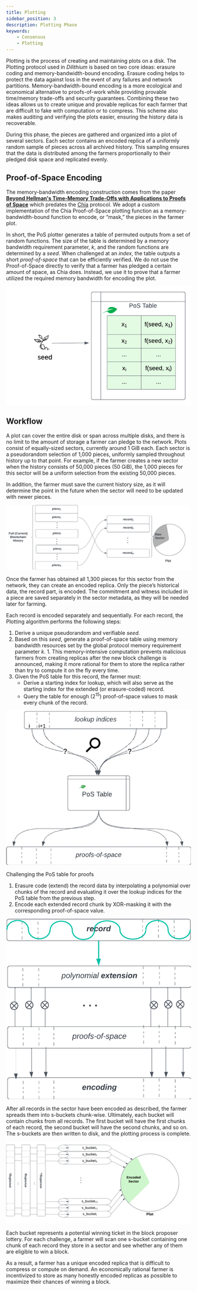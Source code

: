 ```yaml
---
title: Plotting
sidebar_position: 3
description: Plotting Phase
keywords:
    - Consensus
    - Plotting
---
```

Plotting is the process of creating and maintaining plots on a disk.
The Plotting protocol used in *Dilithium* is based on two core ideas: erasure coding and memory-bandwidth-bound encoding. Erasure coding helps to protect the data against loss in the event of any failures and network partitions. Memory-bandwidth-bound encoding is a more ecological and economical alternative to proofs-of-work while providing provable time/memory trade-offs and security guarantees. Combining these two ideas allows us to create unique and provable replicas for each farmer that are difficult to fake with computation or to compress. This scheme also makes auditing and verifying the plots easier, ensuring the history data is recoverable.

During this phase, the pieces are gathered and organized into a plot of several sectors. Each sector contains an encoded replica of a uniformly random sample of pieces across all archived history. This sampling ensures that the data is distributed among the farmers proportionally to their pledged disk space and replicated evenly.

## Proof-of-Space Encoding

The memory-bandwidth encoding construction comes from the paper **[Beyond Hellman's Time-Memory Trade-Offs with Applications to Proofs of Space](https://www.semanticscholar.org/paper/Beyond-Hellman's-Time-Memory-Trade-Offs-with-to-of-Abusalah-Alwen/39e70d67eeb5ce140171f6d0629daec3b54d74f3)** which predates the [Chia](https://www.chia.net/) protocol. We adopt a custom implementation of the Chia Proof-of-Space plotting function as a memory-bandwidth-bound function to encode, or “mask,” the pieces in the farmer plot.

In short, the PoS plotter generates a table of permuted outputs from a set of random functions. The size of the table is determined by a memory bandwidth requirement parameter, *k*, and the random functions are determined by a *seed*. When challenged at an *index*, the table outputs a short *proof-of-space* that can be efficiently verified.
We do not use the Proof-of-Space directly to verify that a farmer has pledged a certain amount of space, as Chia does. Instead, we use it to prove that a farmer utilized the required memory bandwidth for encoding the plot.

![PoSTable](../../../src/Images/PoS_Table.png)

## Workflow

A plot can cover the entire disk or span across multiple disks, and there is no limit to the amount of storage a farmer can pledge to the network. Plots consist of equally-sized sectors, currently around 1 GiB each. Each sector is a pseudorandom selection of 1,000 pieces, uniformly sampled throughout history up to that point. For example, if the farmer creates a new sector when the history consists of 50,000 pieces (50 GiB), the 1,000 pieces for this sector will be a uniform selection from the existing 50,000 pieces.

In addition, the farmer must save the current history size, as it will determine the point in the future when the sector will need to be updated with newer pieces. 

![RawSector](../../../src/Images/Raw_Sector.png)


Once the farmer has obtained all 1,300 pieces for this sector from the network, they can create an encoded replica. Only the piece’s historical data, the record part, is encoded. The commitment and witness included in a piece are saved separately in the sector metadata, as they will be needed later for farming.

Each record is encoded separately and sequentially. For each record, the Plotting algorithm performs the following steps:

1. Derive a unique pseudorandom and verifiable *seed*.
2. Based on this *seed*, generate a proof-of-space table using memory bandwidth resources set by the global protocol memory requirement parameter *k*. 1. This memory-intensive computation prevents malicious farmers from creating replicas after the new block challenge is announced, making it more rational for them to store the replica rather than try to compute it on the fly every time.
3. Given the PoS table for this record, the farmer must:
    - Derive a starting index for lookup, which will also serve as the starting index for the extended (or erasure-coded) record.
    - Query the table for enough ($2^{15}$) proof-of-space values to mask every chunk of the record.

![PoSLookup](../../../src/Images/PoS_Lookup.png)

Challenging the PoS table for proofs

1. Erasure code (extend) the record data by interpolating a polynomial over chunks of the record and evaluating it over the lookup indices for the PoS table from the previous step.
2. Encode each extended record chunk by XOR-masking it with the corresponding proof-of-space value.

![PieceEncoding](../../../src/Images/Piece_Encoding.png)

After all records in the sector have been encoded as described, the farmer spreads them into s-buckets chunk-wise. Ultimately, each bucket will contain chunks from all records. The first bucket will have the first chunks of each record, the second bucket will have the second chunks, and so on. The s-buckets are then written to disk, and the plotting process is complete.

![EncodedSector](../../../src/Images/Encoded_Sector.png)

Each bucket represents a potential winning ticket in the block proposer lottery. For each challenge, a farmer will scan one s-bucket containing one chunk of each record they store in a sector and see whether any of them are eligible to win a block.

As a result, a farmer has a unique encoded replica that is difficult to compress or compute on demand. An economically rational farmer is incentivized to store as many honestly encoded replicas as possible to maximize their chances of winning a block.
